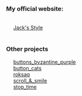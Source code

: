 <h3>My official website:</h3> </br>
&nbsp;&nbsp;&nbsp;&nbsp;&nbsp;<a href="https://jacks-style.github.io/jacks-style/">Jack's Style</a></br></br>

<h3>Other projects</h3>
&nbsp;&nbsp;&nbsp;&nbsp;&nbsp;<a href="https://jacks-style.github.io/buttons_byzantine_purple">buttons_byzantine_purple</a></br>
&nbsp;&nbsp;&nbsp;&nbsp;&nbsp;<a href="https://jacks-style.github.io/button_cats/">button_cats</a></br>
&nbsp;&nbsp;&nbsp;&nbsp;&nbsp;<a href="https://jacks-style.github.io/roksaq">roksaq</a></br>
&nbsp;&nbsp;&nbsp;&nbsp;&nbsp;<a href="https://jacks-style.github.io/scroll-smile/">scroll_&_smile</a></br>
&nbsp;&nbsp;&nbsp;&nbsp;&nbsp;<a href="https://jacks-style.github.io/stop_time/">stop_time</a></br>
